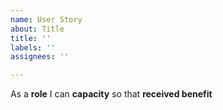 ```yaml
---
name: User Story
about: Title
title: ''
labels: ''
assignees: ''

---
```


As a **role** I can **capacity** so that **received benefit**
